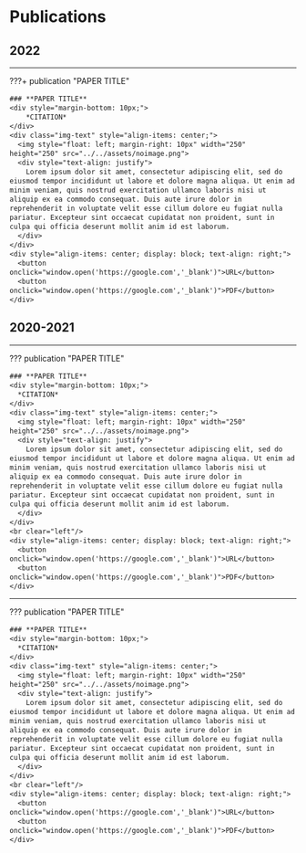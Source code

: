 <style>
  :root {
    --contact-icon-color: black;
    --contact-icon-background-color: #FAF8E3;
  }
  [data-md-color-scheme="slate"] {
    --contact-icon-color: black;
    --contact-icon-background-color: rgb(250, 248, 227, 0.7);
  }
  button {
      background-color: var(--contact-icon-background-color);
      border: none;
      color: var(--contact-icon-color);
      border-color: #C32406;
      padding: 10px 20px;
      text-align: center;
      text-decoration: none;
      display: inline-block;
      font-weight: bold;
      border-radius: 8px;
      margin-right: 5px;
  }
  button:hover {
      background-color: #555555; /* Dark grey */
  }
  .img-text {
    display: flex;
  }
  @media screen and (max-width: 600px) {
    .img-text {
      flex-direction: column;
    }
  }
</style>

# Publications

## **2022**

---

???+ publication "PAPER TITLE"

    ### **PAPER TITLE**
    <div style="margin-bottom: 10px;">
        *CITATION*
    </div>
    <div class="img-text" style="align-items: center;">
      <img style="float: left; margin-right: 10px" width="250" height="250" src="../../assets/noimage.png">
      <div style="text-align: justify">
        Lorem ipsum dolor sit amet, consectetur adipiscing elit, sed do eiusmod tempor incididunt ut labore et dolore magna aliqua. Ut enim ad minim veniam, quis nostrud exercitation ullamco laboris nisi ut aliquip ex ea commodo consequat. Duis aute irure dolor in reprehenderit in voluptate velit esse cillum dolore eu fugiat nulla pariatur. Excepteur sint occaecat cupidatat non proident, sunt in culpa qui officia deserunt mollit anim id est laborum.
      </div>
    </div>
    <div style="align-items: center; display: block; text-align: right;">
      <button onclick="window.open('https://google.com','_blank')">URL</button>
      <button onclick="window.open('https://google.com','_blank')">PDF</button>
    </div>

## **2020-2021**

---

??? publication "PAPER TITLE"

    ### **PAPER TITLE**
    <div style="margin-bottom: 10px;">
      *CITATION*
    </div>
    <div class="img-text" style="align-items: center;">
      <img style="float: left; margin-right: 10px" width="250" height="250" src="../../assets/noimage.png">
      <div style="text-align: justify">
        Lorem ipsum dolor sit amet, consectetur adipiscing elit, sed do eiusmod tempor incididunt ut labore et dolore magna aliqua. Ut enim ad minim veniam, quis nostrud exercitation ullamco laboris nisi ut aliquip ex ea commodo consequat. Duis aute irure dolor in reprehenderit in voluptate velit esse cillum dolore eu fugiat nulla pariatur. Excepteur sint occaecat cupidatat non proident, sunt in culpa qui officia deserunt mollit anim id est laborum.
      </div>
    </div>
    <br clear="left"/>
    <div style="align-items: center; display: block; text-align: right;">
      <button onclick="window.open('https://google.com','_blank')">URL</button>
      <button onclick="window.open('https://google.com','_blank')">PDF</button>
    </div>

---

??? publication "PAPER TITLE"

    ### **PAPER TITLE**
    <div style="margin-bottom: 10px;">
      *CITATION*
    </div>
    <div class="img-text" style="align-items: center;">
      <img style="float: left; margin-right: 10px" width="250" height="250" src="../../assets/noimage.png">
      <div style="text-align: justify">
        Lorem ipsum dolor sit amet, consectetur adipiscing elit, sed do eiusmod tempor incididunt ut labore et dolore magna aliqua. Ut enim ad minim veniam, quis nostrud exercitation ullamco laboris nisi ut aliquip ex ea commodo consequat. Duis aute irure dolor in reprehenderit in voluptate velit esse cillum dolore eu fugiat nulla pariatur. Excepteur sint occaecat cupidatat non proident, sunt in culpa qui officia deserunt mollit anim id est laborum.
      </div>
    </div>
    <br clear="left"/>
    <div style="align-items: center; display: block; text-align: right;">
      <button onclick="window.open('https://google.com','_blank')">URL</button>
      <button onclick="window.open('https://google.com','_blank')">PDF</button>
    </div>

